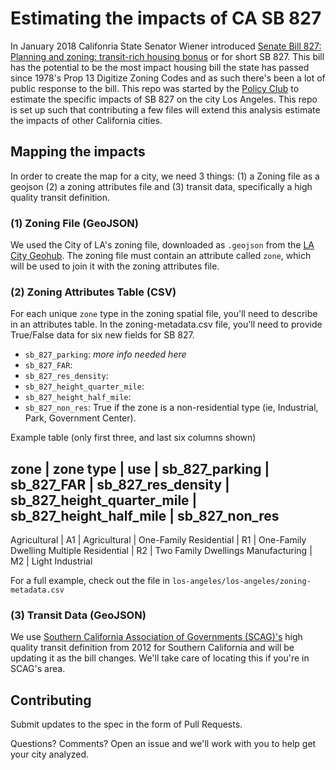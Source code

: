 # Estimating the impacts of CA SB 827
In January 2018 Califonria State Senator Wiener introduced [Senate Bill 827: Planning and zoning: transit-rich housing bonus](https://leginfo.legislature.ca.gov/faces/billTextClient.xhtml?bill_id=201720180SB827) or for short SB 827. This bill has the potential to be the most impact housing bill the state has passed since 1978's Prop 13 Digitize Zoning Codes and as such there's been a lot of public response to the bill. This repo was started by the [Policy Club](http://policyclub.io) to estimate the specific impacts of SB 827 on the city Los Angeles. This repo is set up such that contributing a few files will extend this analysis estimate the impacts of other California cities.

## Mapping the impacts 

In order to create the map for a city, we need 3 things: (1) a Zoning file as a geojson (2) a zoning attributes file and (3) transit data, specifically a high quality transit definition. 

### (1) Zoning File (GeoJSON)

We used the City of LA's zoning file, downloaded as `.geojson` from the [LA City Geohub](geohub.lacity.org). The zoning file must contain an attribute called `zone`, which will be used to join it with the zoning attributes file.

### (2) Zoning Attributes Table (CSV)
For each unique `zone` type in the zoning spatial file, you'll need to describe in an attributes table. In the zoning-metadata.csv file, you'll need to provide True/False data for six new fields for SB 827. 

+ `sb_827_parking`: _more info needed here_
+ `sb_827_FAR`:
+ `sb_827_res_density`:
+ `sb_827_height_quarter_mile`:
+ `sb_827_height_half_mile`:
+ `sb_827_non_res`: True if the zone is a non-residential type (ie, Industrial, Park, Government Center).

Example table (only first three, and last six columns shown)

zone | zone type | use | sb_827_parking | sb_827_FAR | sb_827_res_density | sb_827_height_quarter_mile | sb_827_height_half_mile | sb_827_non_res
----
Agricultural | A1 | Agricultural |
One-Family Residential | R1 | One-Family Dwelling
Multiple Residential | R2 | Two Family Dwellings
Manufacturing | M2 | Light Industrial

For a full example, check out the file in `los-angeles/los-angeles/zoning-metadata.csv`

### (3) Transit Data (GeoJSON)
We use [Southern California Association of Governments (SCAG)'s](http://www.scag.ca.gov/) high quality transit definition from 2012 for Southern California and will be updating it as the bill changes. We'll take care of locating this if you're in SCAG's area. 

## Contributing 

Submit updates to the spec in the form of Pull Requests. 

Questions? Comments? Open an issue and we'll work with you to help get your city analyzed. 
